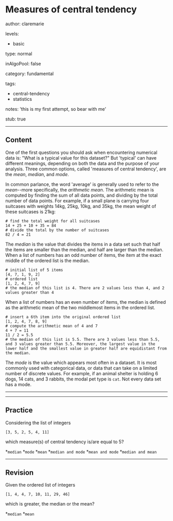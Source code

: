 # Measures of central tendency
author: claremarie

levels:

  - basic

type: normal

inAlgoPool: false

category: fundamental

tags:

  - central-tendency
  - statistics

notes: 'this is my first attempt, so bear with me'

stub: true



---
## Content

One of the first questions you should ask when encountering numerical data is: "What is a typical value for this dataset?" But 'typical' can have different meanings, depending on both the data and the purpose of your analysis. Three common options, called 'measures of central tendency', are the *mean*, *median*, and *mode*.

In common parlance, the word 'average' is generally used to refer to the *mean*--more specifically, the *arithmetic mean*. The arithmetic mean is computed by finding the sum of all data points, and dividing by the total number of data points. For example, if a small plane is carrying four suitcases with weights 14kg, 25kg, 10kg, and 35kg, the mean weight of these suitcases is 21kg:

```
# find the total weight for all suitcases
14 + 25 + 10 + 35 = 84
# divide the total by the number of suitcases
82 / 4 = 21
```

The *median* is the value that divides the items in a data set such that half the items are smaller than the median, and half are larger than the median. When a list of numbers has an odd number of items, the item at the exact middle of the ordered list is the median.

```
# initial list of 5 items
[4, 7, 1, 9, 2]
# ordered list
[1, 2, 4, 7, 9]
# the median of this list is 4. There are 2 values less than 4, and 2 values greater than 4
```

When a list of numbers has an even number of items, the median is defined as the arithmetic mean of the two middlemost items in the ordered list.

```
# insert a 6th item into the original ordered list
[1, 2, 4, 7, 8, 9]
# compute the arithmetic mean of 4 and 7
4 + 7 = 11
11 / 2 = 5.5
# the median of this list is 5.5. There are 3 values less than 5.5, and 3 values greater than 5.5. Moreover, the largest value in the lower half and the smallest value in greater half are equidistant from the median.
```

The *mode* is the value which appears most often in a dataset. It is most commonly used with categorical data, or data that can take on a limited number of discrete values. For example, if an animal shelter is holding 6 dogs, 14 cats, and 3 rabbits, the modal pet type is `cat`. Not every data set has a mode.

---
---
## Practice

Considering the list of integers

`[3, 5, 2, 5, 4, 11]`

which measure(s) of central tendency is/are equal to 5?

*`median`
*`mode`
*`mean`
*`median and mode`
*`mean and mode`
*`median and mean`



---
## Revision

Given the ordered list of integers

`[1, 4, 4, 7, 10, 11, 29, 46]`

which is greater, the median or the mean?

*`median`
*`mean`
